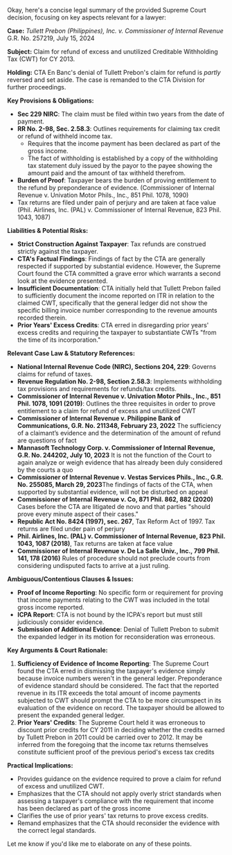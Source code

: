 Okay, here's a concise legal summary of the provided Supreme Court decision, focusing on key aspects relevant for a lawyer:

**Case:** *Tullett Prebon (Philippines), Inc. v. Commissioner of Internal Revenue* G.R. No. 257219, July 15, 2024

**Subject:** Claim for refund of excess and unutilized Creditable Withholding Tax (CWT) for CY 2013.

**Holding:** CTA En Banc's denial of Tullett Prebon's claim for refund is *partly* reversed and set aside.  The case is remanded to the CTA Division for further proceedings.

**Key Provisions & Obligations:**

*   **Sec 229 NIRC**:  The claim must be filed within two years from the date of payment.
*   **RR No. 2-98, Sec. 2.58.3**: Outlines requirements for claiming tax credit or refund of withheld income tax.
    *   Requires that the income payment has been declared as part of the gross income.
    *   The fact of withholding is established by a copy of the withholding tax statement duly issued by the payor to the payee showing the amount paid and the amount of tax withheld therefrom.
*   **Burden of Proof**: Taxpayer bears the burden of proving entitlement to the refund by preponderance of evidence. (Commissioner of Internal Revenue v. Univation Motor Phils., Inc., 851 Phil. 1078, 1090)
*   Tax returns are filed under pain of perjury and are taken at face value (Phil. Airlines, Inc. (PAL) v. Commissioner of Internal Revenue, 823 Phil. 1043, 1087)

**Liabilities & Potential Risks:**

*   **Strict Construction Against Taxpayer**: Tax refunds are construed strictly against the taxpayer.
*   **CTA's Factual Findings**: Findings of fact by the CTA are generally respected if supported by substantial evidence. However, the Supreme Court found the CTA committed a grave error which warrants a second look at the evidence presented.
*   **Insufficient Documentation**:  CTA initially held that Tullett Prebon failed to sufficiently document the income reported on ITR in relation to the claimed CWT, specifically that the general ledger did not show the specific billing invoice number corresponding to the revenue amounts recorded therein.
*   **Prior Years' Excess Credits**:  CTA erred in disregarding prior years' excess credits and requiring the taxpayer to substantiate CWTs "from the time of its incorporation."

**Relevant Case Law & Statutory References:**

*   **National Internal Revenue Code (NIRC), Sections 204, 229**: Governs claims for refund of taxes.
*   **Revenue Regulation No. 2-98, Section 2.58.3**:  Implements withholding tax provisions and requirements for refunds/tax credits.
*   **Commissioner of Internal Revenue v. Univation Motor Phils., Inc., 851 Phil. 1078, 1091 (2019)**: Outlines the three requisites in order to prove entitlement to a claim for refund of excess and unutilized CWT
*   **Commissioner of Internal Revenue v. Philippine Bank of Communications, G.R. No. 211348, February 23, 2022** The sufficiency of a claimant’s evidence and the determination of the amount of refund are questions of fact
*   **Mannasoft Technology Corp. v. Commissioner of Internal Revenue, G.R. No. 244202, July 10, 2023** It is not the function of the Court to again analyze or weigh evidence that has already been duly considered by the courts a quo
*   **Commissioner of Internal Revenue v. Vestas Services Phils., Inc., G.R. No. 255085, March 29, 2023**The findings of facts of the CTA, when supported by substantial evidence, will not be disturbed on appeal
*   **Commissioner of Internal Revenue v. Co, 871 Phil. 862, 882 (2020)** Cases before the CTA are litigated de novo and that parties "should prove every minute aspect of their cases."
*   **Republic Act No. 8424 (1997), sec. 267**, Tax Reform Act of 1997. Tax returns are filed under pain of perjury
*   **Phil. Airlines, Inc. (PAL) v. Commissioner of Internal Revenue, 823 Phil. 1043, 1087 (2018)**, Tax returns are taken at face value
*   **Commissioner of Internal Revenue v. De La Salle Univ., Inc., 799 Phil. 141, 178 (2016)** Rules of procedure should not preclude courts from considering undisputed facts to arrive at a just ruling.

**Ambiguous/Contentious Clauses & Issues:**

*   **Proof of Income Reporting**: No specific form or requirement for proving that income payments relating to the CWT was included in the total gross income reported.
*   **ICPA Report**: CTA is not bound by the ICPA's report but must still judiciously consider evidence.
*   **Submission of Additional Evidence**:  Denial of Tullett Prebon to submit the expanded ledger in its motion for reconsideration was erroneous.

**Key Arguments & Court Rationale:**

1.  **Sufficiency of Evidence of Income Reporting**: The Supreme Court found the CTA erred in dismissing the taxpayer's evidence simply because invoice numbers weren't in the general ledger. Preponderance of evidence standard should be considered. The fact that the reported revenue in its ITR exceeds the total amount of income payments subjected to CWT should prompt the CTA to be more circumspect in its evaluation of the evidence on record. The taxpayer should be allowed to present the expanded general ledger.
2.  **Prior Years' Credits**:  The Supreme Court held it was erroneous to discount prior credits for CY 2011 in deciding whether the credits earned by Tullett Prebon in 2011 could be carried over to 2012. It may be inferred from the foregoing that the income tax returns themselves constitute sufficient proof of the previous period's excess tax credits

**Practical Implications:**

*   Provides guidance on the evidence required to prove a claim for refund of excess and unutilized CWT.
*   Emphasizes that the CTA should not apply overly strict standards when assessing a taxpayer's compliance with the requirement that income has been declared as part of the gross income
*   Clarifies the use of prior years' tax returns to prove excess credits.
*   Remand emphasizes that the CTA should reconsider the evidence with the correct legal standards.

Let me know if you'd like me to elaborate on any of these points.
